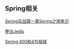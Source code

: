 ## Spring相关

[Spring实战第一章Spring之旅笔记](./Spring实战第一章Spring之旅笔记.md)

[整合Jedis](./Spring-boot-整合Jedis/Spring-boot-整合Jedis.md)

[Spring 400和415报错](./400和415报错解决.md)